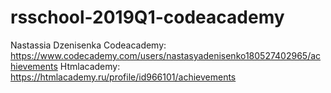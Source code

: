 # rsschool-2019Q1-codeacademy
Nastassia Dzenisenka
Codeacademy: https://www.codecademy.com/users/nastasyadenisenko180527402965/achievements
Htmlacademy: https://htmlacademy.ru/profile/id966101/achievements
